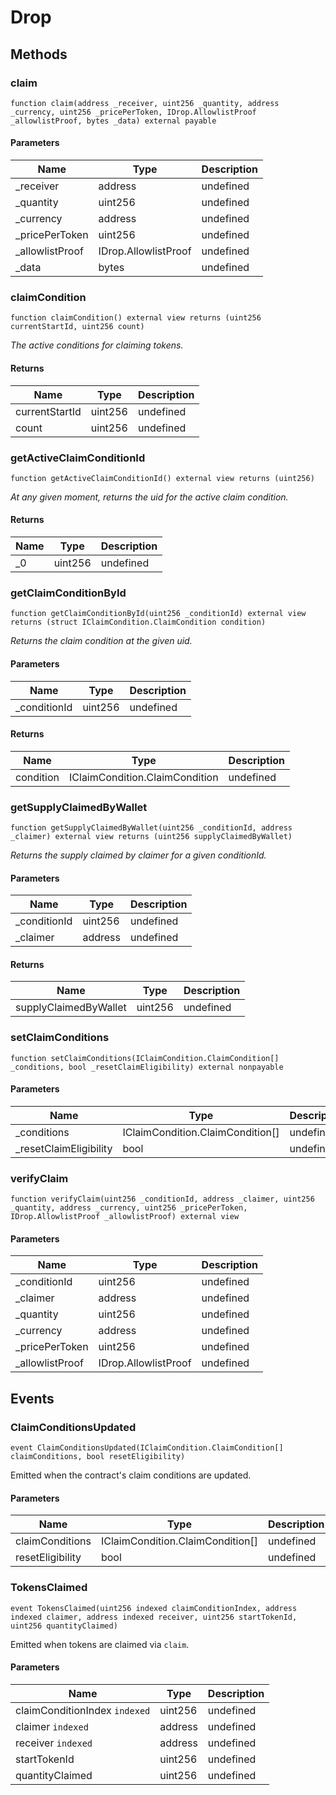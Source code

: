 # Drop









## Methods

### claim

```solidity
function claim(address _receiver, uint256 _quantity, address _currency, uint256 _pricePerToken, IDrop.AllowlistProof _allowlistProof, bytes _data) external payable
```





#### Parameters

| Name | Type | Description |
|---|---|---|
| _receiver | address | undefined |
| _quantity | uint256 | undefined |
| _currency | address | undefined |
| _pricePerToken | uint256 | undefined |
| _allowlistProof | IDrop.AllowlistProof | undefined |
| _data | bytes | undefined |

### claimCondition

```solidity
function claimCondition() external view returns (uint256 currentStartId, uint256 count)
```



*The active conditions for claiming tokens.*


#### Returns

| Name | Type | Description |
|---|---|---|
| currentStartId | uint256 | undefined |
| count | uint256 | undefined |

### getActiveClaimConditionId

```solidity
function getActiveClaimConditionId() external view returns (uint256)
```



*At any given moment, returns the uid for the active claim condition.*


#### Returns

| Name | Type | Description |
|---|---|---|
| _0 | uint256 | undefined |

### getClaimConditionById

```solidity
function getClaimConditionById(uint256 _conditionId) external view returns (struct IClaimCondition.ClaimCondition condition)
```



*Returns the claim condition at the given uid.*

#### Parameters

| Name | Type | Description |
|---|---|---|
| _conditionId | uint256 | undefined |

#### Returns

| Name | Type | Description |
|---|---|---|
| condition | IClaimCondition.ClaimCondition | undefined |

### getSupplyClaimedByWallet

```solidity
function getSupplyClaimedByWallet(uint256 _conditionId, address _claimer) external view returns (uint256 supplyClaimedByWallet)
```



*Returns the supply claimed by claimer for a given conditionId.*

#### Parameters

| Name | Type | Description |
|---|---|---|
| _conditionId | uint256 | undefined |
| _claimer | address | undefined |

#### Returns

| Name | Type | Description |
|---|---|---|
| supplyClaimedByWallet | uint256 | undefined |

### setClaimConditions

```solidity
function setClaimConditions(IClaimCondition.ClaimCondition[] _conditions, bool _resetClaimEligibility) external nonpayable
```





#### Parameters

| Name | Type | Description |
|---|---|---|
| _conditions | IClaimCondition.ClaimCondition[] | undefined |
| _resetClaimEligibility | bool | undefined |

### verifyClaim

```solidity
function verifyClaim(uint256 _conditionId, address _claimer, uint256 _quantity, address _currency, uint256 _pricePerToken, IDrop.AllowlistProof _allowlistProof) external view
```





#### Parameters

| Name | Type | Description |
|---|---|---|
| _conditionId | uint256 | undefined |
| _claimer | address | undefined |
| _quantity | uint256 | undefined |
| _currency | address | undefined |
| _pricePerToken | uint256 | undefined |
| _allowlistProof | IDrop.AllowlistProof | undefined |



## Events

### ClaimConditionsUpdated

```solidity
event ClaimConditionsUpdated(IClaimCondition.ClaimCondition[] claimConditions, bool resetEligibility)
```

Emitted when the contract&#39;s claim conditions are updated.



#### Parameters

| Name | Type | Description |
|---|---|---|
| claimConditions  | IClaimCondition.ClaimCondition[] | undefined |
| resetEligibility  | bool | undefined |

### TokensClaimed

```solidity
event TokensClaimed(uint256 indexed claimConditionIndex, address indexed claimer, address indexed receiver, uint256 startTokenId, uint256 quantityClaimed)
```

Emitted when tokens are claimed via `claim`.



#### Parameters

| Name | Type | Description |
|---|---|---|
| claimConditionIndex `indexed` | uint256 | undefined |
| claimer `indexed` | address | undefined |
| receiver `indexed` | address | undefined |
| startTokenId  | uint256 | undefined |
| quantityClaimed  | uint256 | undefined |



